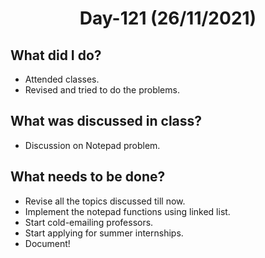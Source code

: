 <h1 align="center"> Day-121 (26/11/2021) </h1> 
 
 ## What did I do? 
 - Attended classes.
 - Revised and tried to do the problems.
 
 ## What was discussed in class?
 - Discussion on Notepad problem.
 
 ## What needs to be done?
 - Revise all the topics discussed till now.
 - Implement the notepad functions using linked list.
 - Start cold-emailing professors.
 - Start applying for summer internships.
 - Document!
